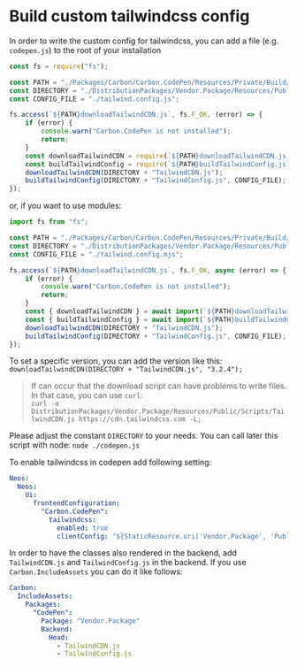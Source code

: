 # Build custom tailwindcss config

In order to write the custom config for tailwindcss, you can add a file (e.g. `codepen.js`) to the root of your installation

```js
const fs = require("fs");

const PATH = "./Packages/Carbon/Carbon.CodePen/Resources/Private/Build/";
const DIRECTORY = "./DistributionPackages/Vendor.Package/Resources/Public/Scripts/";
const CONFIG_FILE = "./tailwind.config.js";

fs.access(`${PATH}downloadTailwindCDN.js`, fs.F_OK, (error) => {
    if (error) {
        console.warn("Carbon.CodePen is not installed");
        return;
    }
    const downloadTailwindCDN = require(`${PATH}downloadTailwindCDN.js`);
    const buildTailwindConfig = require(`${PATH}buildTailwindConfig.js`);
    downloadTailwindCDN(DIRECTORY + "TailwindCDN.js");
    buildTailwindConfig(DIRECTORY + "TailwindConfig.js", CONFIG_FILE);
});
```

or, if you want to use modules:

```js
import fs from "fs";

const PATH = "./Packages/Carbon/Carbon.CodePen/Resources/Private/Build/";
const DIRECTORY = "./DistributionPackages/Vendor.Package/Resources/Public/Scripts/";
const CONFIG_FILE = "./tailwind.config.mjs";

fs.access(`${PATH}downloadTailwindCDN.js`, fs.F_OK, async (error) => {
    if (error) {
        console.warn("Carbon.CodePen is not installed");
        return;
    }
    const { downloadTailwindCDN } = await import(`${PATH}downloadTailwindCDN.mjs`);
    const { buildTailwindConfig } = await import(`${PATH}buildTailwindConfig.mjs`);
    downloadTailwindCDN(DIRECTORY + "TailwindCDN.js");
    buildTailwindConfig(DIRECTORY + "TailwindConfig.js", CONFIG_FILE);
});
```

To set a specific version, you can add the version like this: `downloadTailwindCDN(DIRECTORY + "TailwindCDN.js", "3.2.4");`

> If can occur that the download script can have problems to write files. In that case, you can use `curl`:  
`curl -o DistributionPackages/Vendor.Package/Resources/Public/Scripts/TailwindCDN.js https://cdn.tailwindcss.com -L;`

Please adjust the constant `DIRECTORY` to your needs. You can call later this script with node: `node ./codepen.js`

To enable tailwindcss in codepen add following setting:

```yaml
Neos:
  Neos:
    Ui:
      frontendConfiguration:
        "Carbon.CodePen":
          tailwindcss:
            enabled: true
            clientConfig: "${StaticResource.uri('Vendor.Package', 'Public/Scripts/TailwindConfig.js')}"
```

In order to have the classes also rendered in the backend, add `TailwindCDN.js` and `TailwindConfig.js` in the backend.
If you use `Carbon.IncludeAssets` you can do it like follows:

```yaml
Carbon:
  IncludeAssets:
    Packages:
      "CodePen":
        Package: "Vendor.Package"
        Backend:
          Head:
            - TailwindCDN.js
            - TailwindConfig.js
```
